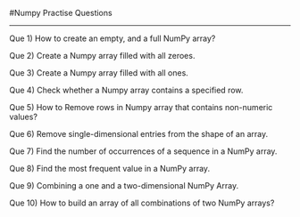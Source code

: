 #Numpy Practise Questions

---
Que 1) How to create an empty, and a full NumPy array?

Que 2) Create a Numpy array filled with all zeroes.

Que 3) Create a Numpy array filled with all ones.

Que 4) Check whether a Numpy array contains a specified row.

Que 5) How to Remove rows in Numpy array that contains non-numeric values?

Que 6) Remove single-dimensional entries from the shape of an array.

Que 7) Find the number of occurrences of a sequence in a NumPy array.

Que 8) Find the most frequent value in a NumPy array.

Que 9) Combining a one and a two-dimensional NumPy Array.

Que 10) How to build an array of all combinations of two NumPy arrays?
